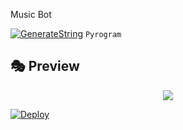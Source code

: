 Music Bot 

[![GenerateString](https://img.shields.io/badge/repl.it-generateString-yellowgreen)](https://replit.com/@levinalab/StringSession#main.py) ``Pyrogram``

## 🎭 Preview
<p align="center">
  <img src="https://telegra.ph/file/b8c1461bcbbad5664aa48.png">
</p>

[![Deploy](https://www.herokucdn.com/deploy/button.svg)](https://heroku.com/deploy?template=https://github.com/levina-lab/video-stream)
